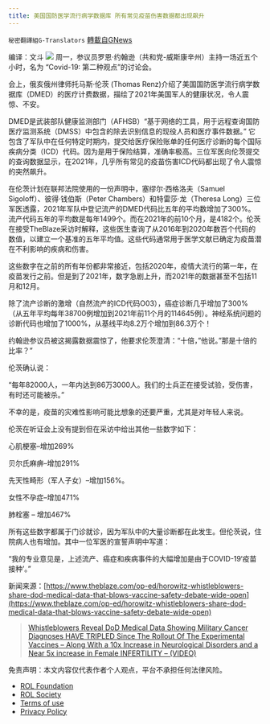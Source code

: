 ```yaml
---
title: 美国国防医学流行病学数据库 所有常见疫苗伤害数据都出现飙升
---
```

`秘密翻譯組G-Translators` [轉載自GNews](https://gnews.org/zh-hans/1916891/)

编译：文斗
![](https://assets.gnews.org/wp-content/uploads/2022/01/2-95.jpg)
周一，参议员罗恩·约翰逊（共和党-威斯康辛州）主持一场近五个小时，名为 “Covid-19: 第二种观点”的讨论会。

会上，俄亥俄州律师托马斯·伦茨 (Thomas Renz)介绍了美国国防医学流行病学数据库（DMED）的医疗计费数据，描绘了2021年美国军人的健康状况，令人震惊、不安。

DMED是武装部队健康监测部门（AFHSB）“基于网络的工具，用于远程查询国防医疗监测系统（DMSS）中包含的除去识别信息的现役人员和医疗事件数据。” 它包含了军队中在任何特定时期内，提交给医疗保险账单的任何医疗诊断的每个国际疾病分类（ICD）代码。因为是用于保险结算，准确率极高。三位军医向伦茨提交的查询数据显示，在2021年，几乎所有常见的疫苗伤害ICD代码都出现了令人震惊的突然飙升。

在伦茨计划在联邦法院使用的一份声明中，塞缪尔·西格洛夫（Samuel Sigoloff）、彼得·钱伯斯（Peter Chambers）和特雷莎·龙（Theresa Long）三位军医透露，2021年军队中登记流产的DMED代码比五年的平均数增加了300%。流产代码五年的平均数是每年1499个。而在2021年的前10个月，是4182个。伦茨在接受TheBlaze采访时解释，这些医生查询了从2016年到2020年数百个代码的数值，以建立一个基准的五年平均值。这些代码通常用于医学文献已确定为疫苗潜在不利影响的疾病和伤害。

这些数字在之前的所有年份都非常接近，包括2020年，疫情大流行的第一年，在疫苗发行之前。但是到了2021年，数字急剧上升，而2021年的数据甚至不包括11月和12月。

除了流产诊断的激增（自然流产的ICD代码O03），癌症诊断几乎增加了300%（从五年平均每年38700例增加到2021年前11个月的114645例）。神经系统问题的诊断代码也增加了1000%，从基线平均8.2万个增加到86.3万个！

约翰逊参议员被这揭露数据震惊了，他要求伦茨澄清：“十倍，”他说。”那是十倍的比率？”

伦茨确认说：

“每年82000人，一年内达到86万3000人。我们的士兵正在接受试验，受伤害，有时还可能被杀。”

不幸的是，疫苗的灾难性影响可能比想象的还要严重，尤其是对年轻人来说。

伦茨在听证会上没有提到但在采访中给出其他一些数字如下：

心肌梗塞–增加269%

贝尔氏麻痹–增加291%

先天性畸形（军人子女）–增加156%。

女性不孕症–增加471%

肺栓塞 – 增加467%

所有这些数字都属于门诊就诊，因为军队中的大量诊断都在此发生。但伦茨说，住院病人也有增加。其中一位军医的宣誓声明中写道：

“我的专业意见是，上述流产、癌症和疾病事件的大幅增加是由于COVID-19‘疫苗接种’。”

新闻来源：[https://www.theblaze.com/op-ed/horowitz-whistleblowers-share-dod-medical-data-that-blows-vaccine-safety-debate-wide-open](https://www.theblaze.com/op-ed/horowitz-whistleblowers-share-dod-medical-data-that-blows-vaccine-safety-debate-wide-open)



> [Whistleblowers Reveal DoD Medical Data Showing Military Cancer Diagnoses HAVE TRIPLED Since The Rollout Of The Experimental Vaccines – Along With a 10x Increase in Neurological Disorders and a Near 5x increase in Female INFERTILITY – (VIDEO)](https://www.thegatewaypundit.com/2022/01/whistleblowers-reveal-dod-medical-data-showing-military-cancer-diagnoses-tripled-since-rollout-experimental-vaccines-along-10x-increase-neurological-disorders-near-5x/)



 

免责声明：本文内容仅代表作者个人观点，平台不承担任何法律风险。

- [ROL Foundation](https://rolfoundation.org/)
- [ROL Society](https://rolsociety.org/)
- [Terms of use](https://gnews.org/terms-of-use-3/)
- [Privacy Policy](https://gnews.org/privacy-policy/)
